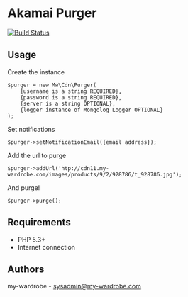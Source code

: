 Akamai Purger
=======================

[![Build Status](https://secure.travis-ci.org/my-wardrobe/AkamaiPurger.png?branch=master)](https://travis-ci.org/my-wardrobe/AkamaiPurger)

Usage
-----

Create the instance

    $purger = new Mw\Cdn\Purger(
        {username is a string REQUIRED},
        {password is a string REQUIRED},
        {server is a string OPTIONAL},
        {logger instance of Mongolog Logger OPTIONAL}
    );

Set notifications

    $purger->setNotificationEmail({email address});

Add the url to purge

    $purger->addUrl('htp://cdn11.my-wardrobe.com/images/products/9/2/928786/t_928786.jpg');

And purge!

    $purger->purge();

Requirements
------------

* PHP 5.3+
* Internet connection

Authors
-------

my-wardrobe - <sysadmin@my-wardrobe.com>